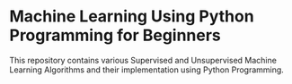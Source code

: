 # Machine Learning Using Python Programming for Beginners

This repository contains various Supervised and Unsupervised Machine Learning Algorithms and their implementation using Python Programming.